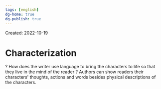 ```yaml
---
tags: [english] 
dg-home: true
dg-publish: true
---
```

Created: 2022-10-19

# Characterization
?
How does the writer use language to bring the characters to life so that they live in the mind of the reader ? 
Authors can show readers their characters' thoughts, actions and words besides physical descriptions of the characters. 
<!--SR:!2022-12-27,43,250-->